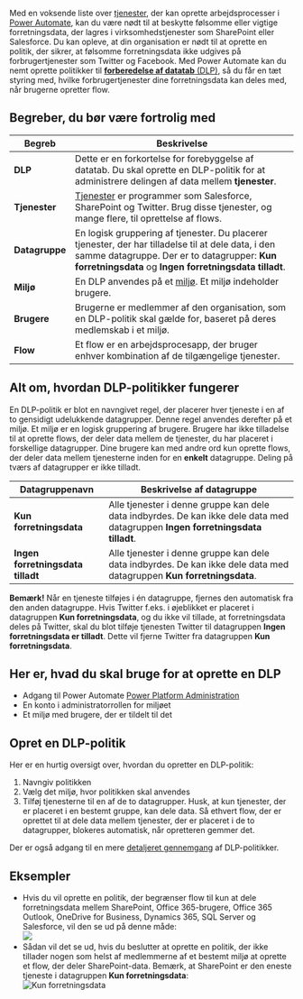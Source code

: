 Med en voksende liste over [tjenester](https://flow.microsoft.com/services), der kan oprette arbejdsprocesser i [Power Automate](https://flow.microsoft.com), kan du være nødt til at beskytte følsomme eller vigtige forretningsdata, der lagres i virksomhedstjenester som SharePoint eller Salesforce. Du kan opleve, at din organisation er nødt til at oprette en politik, der sikrer, at følsomme forretningsdata ikke udgives på forbrugertjenester som Twitter og Facebook. Med Power Automate kan du nemt oprette politikker til [**forberedelse af datatab** (DLP)](https://docs.microsoft.com/power-platform/admin/prevent-data-loss), så du får en tæt styring med, hvilke forbrugertjenester dine forretningsdata kan deles med, når brugerne opretter flow.  

## <a name="terms-you-should-get-familiar-with"></a>Begreber, du bør være fortrolig med

| Begreb | Beskrivelse |
| --- | --- |
| **DLP** |Dette er en forkortelse for forebyggelse af datatab. Du skal oprette en DLP-politik for at administrere delingen af data mellem **tjenester**. |
| **Tjenester** |[Tjenester](https://flow.microsoft.com/services) er programmer som Salesforce, SharePoint og Twitter. Brug disse tjenester, og mange flere, til oprettelse af flows. |
| **Datagruppe** |En logisk gruppering af tjenester. Du placerer tjenester, der har tilladelse til at dele data, i den samme datagruppe. Der er to datagrupper: **Kun forretningsdata** og **Ingen forretningsdata tilladt**. |
| **Miljø** |En DLP anvendes på et [miljø](../environments-overview-admin.md). Et miljø indeholder brugere. |
| **Brugere** |Brugerne er medlemmer af den organisation, som en DLP-politik skal gælde for, baseret på deres medlemskab i et miljø. |
| **Flow** |Et flow er en arbejdsprocesapp, der bruger enhver kombination af de tilgængelige tjenester. |

## <a name="all-about-how-dlp-policies-work"></a>Alt om, hvordan DLP-politikker fungerer
En DLP-politik er blot en navngivet regel, der placerer hver tjeneste i en af to gensidigt udelukkende datagrupper. Denne regel anvendes derefter på et miljø. Et miljø er en logisk gruppering af brugere. Brugere har ikke tilladelse til at oprette flows, der deler data mellem de tjenester, du har placeret i forskellige datagrupper. Dine brugere kan med andre ord kun oprette flows, der deler data mellem tjenesterne inden for en **enkelt** datagruppe. Deling på tværs af datagrupper er ikke tilladt.  

| **Datagruppenavn** | **Beskrivelse af datagruppe** |
| --- | --- |
| **Kun forretningsdata** |Alle tjenester i denne gruppe kan dele data indbyrdes. De kan ikke dele data med datagruppen **Ingen forretningsdata tilladt**. |
| **Ingen forretningsdata tilladt** |Alle tjenester i denne gruppe kan dele data indbyrdes. De kan ikke dele data med datagruppen **Kun forretningsdata**. |

**Bemærk!** Når en tjeneste tilføjes i én datagruppe, fjernes den automatisk fra den anden datagruppe. Hvis Twitter f.eks. i øjeblikket er placeret i datagruppen **Kun forretningsdata**, og du ikke vil tillade, at forretningsdata deles på Twitter, skal du blot tilføje tjenesten Twitter til datagruppen **Ingen forretningsdata er tilladt**. Dette vil fjerne Twitter fra datagruppen **Kun forretningsdata**.

## <a name="heres-what-you-need-to-create-a-dlp"></a>Her er, hvad du skal bruge for at oprette en DLP
* Adgang til Power Automate [Power Platform Administration](https://admin.powerplatform.microsoft.com/)  
* En konto i administratorrollen for miljøet  
* Et miljø med brugere, der er tildelt til det  

## <a name="create-a-dlp-policy"></a>Opret en DLP-politik
Her er en hurtig oversigt over, hvordan du opretter en DLP-politik:  

1. Navngiv politikken
2. Vælg det miljø, hvor politikken skal anvendes
3. Tilføj tjenesterne til en af de to datagrupper. Husk, at kun tjenester, der er placeret i en bestemt gruppe, kan dele data. Så ethvert flow, der er oprettet til at dele data mellem tjenester, der er placeret i de to datagrupper, blokeres automatisk, når opretteren gemmer det.  

Der er også adgang til en mere [detaljeret gennemgang](https://docs.microsoft.com/power-platform/admin/prevent-data-loss) af DLP-politikker.  

## <a name="examples"></a>Eksempler
* Hvis du vil oprette en politik, der begrænser flow til kun at dele forretningsdata mellem SharePoint, Office 365-brugere, Office 365 Outlook, OneDrive for Business, Dynamics 365, SQL Server og Salesforce, vil den se ud på denne måde:  
  ![](./media/learning-data-loss-prevention/a-few-business-centric-services.png)  
* Sådan vil det se ud, hvis du beslutter at oprette en politik, der ikke tillader nogen som helst af medlemmerne af et bestemt miljø at oprette et flow, der deler SharePoint-data. Bemærk, at SharePoint er den eneste tjeneste i datagruppen **Kun forretningsdata**:  
  ![Kun forretningsdata](./media/learning-data-loss-prevention/sharepoint-only-no-sharing-guided-learning.png)

